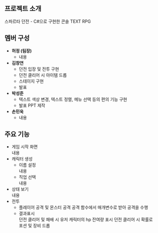 ## 프로젝트 소개
스파르타 던전 - C#으로 구현한 콘솔 TEXT RPG

## 멤버 구성
- __허정 (팀장)__
  - 내용  
- __김창연__
  - 던전 입장 및 전투 구현
  - 던전 클리어 시 아이템 드롭
  - 스테이지 구현
  - 발표
- __박성준__
  - 텍스트 색상 변경, 텍스트 정렬, 메뉴 선택 등의 편의 기능 구현
  - 발표 PPT 제작
- __손민욱__
  - 내용

## 주요 기능
- 게임 시작 화면  
    내용
- 캐릭터 생성
  - 이름 설정  
    내용
  - 직업 선택  
    내용
- 상태 보기  
    내용
- 전투
  - 플레이어 공격 및 몬스터 공격
    공격 함수에서 매개변수로 받아 공격을 수행
  - 결과표시  
    던전 클리어 및 패배 시 유저 캐릭터의 hp 잔여량 표시
    던전 클리어 시 확률로 포션 및 장비 드롭
